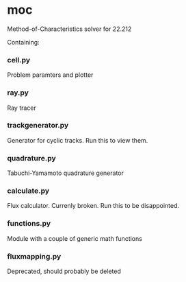 # moc

Method-of-Characteristics solver for 22.212

Containing:

### cell.py

Problem paramters and plotter

### ray.py

Ray tracer

### trackgenerator.py

Generator for cyclic tracks. Run this to view them.

### quadrature.py

Tabuchi-Yamamoto quadrature generator

### calculate.py

Flux calculator. Currenly broken. Run this to be disappointed.

### functions.py

Module with a couple of generic math functions

### fluxmapping.py

Deprecated, should probably be deleted

